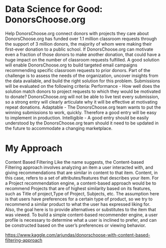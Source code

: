 
# Data Science for Good: DonorsChoose.org
Help DonorsChoose.org connect donors with projects they care about
DonorsChoose.org has funded over 1.1 million classroom requests through the support of 3 million donors, the majority of whom were making their first-ever donation to a public school. If DonorsChoose.org can motivate even a fraction of those donors to make another donation, that could have a huge impact on the number of classroom requests fulfilled.
A good solution will enable DonorsChoose.org to build targeted email campaigns recommending specific classroom requests to prior donors. Part of the challenge is to assess the needs of the organization, uncover insights from the data available, and build the right solution for this problem. Submissions will be evaluated on the following criteria:
Performance - How well does the solution match donors to project requests to which they would be motivated to donate? DonorsChoose.org will not be able to live test every submission, so a strong entry will clearly articulate why it will be effective at motivating repeat donations. Adaptable - The DonorsChoose.org team wants to put the winning submissions to work, quickly. Therefore a good entry will be easy to implement in production. Intelligible - A good entry should be easily understood by the DonorsChoose.org team should it need to be updated in the future to accommodate a changing marketplace.
# My Approach
Content Based Filtering Like the name suggests, the Content-based Filtering approach involves analyzing an item a user interacted with, and giving recommendations that are similar in content to that item. Content, in this case, refers to a set of attributes/features that describes your item. For a Project recommendation engine, a content-based approach would be to recommend Projects that are of highest similarity based on its features, such as Title of project,Type of Project, Subjects, etc.
The assumption here is that users have preferences for a certain type of product, so we try to recommend a similar product to what the user has expressed liking for. Also, the goal here is to provide alternatives or substitutes to the item that was viewed.
To build a simple content-based recommender engine, a user profile is necessary to determine what a user is inclined to prefer, and can be constructed based on the user’s preferences or viewing behavior.

https://www.kaggle.com/arjundas/donorschoose-with-content-based-filtering-approach
